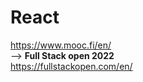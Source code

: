 # React
https://www.mooc.fi/en/
<br />
--> <b>Full Stack open 2022</b>
<br />
https://fullstackopen.com/en/